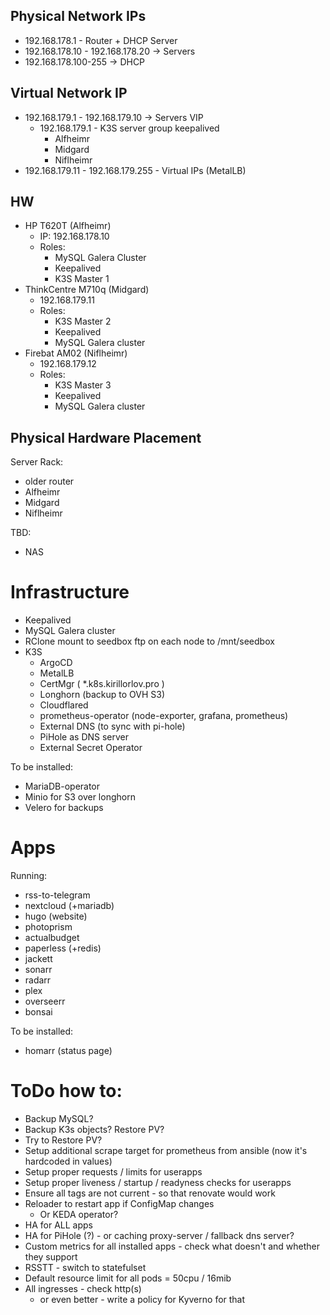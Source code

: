 Physical Network IPs
---

- 192.168.178.1 - Router + DHCP Server 
- 192.168.178.10 - 192.168.178.20 -> Servers
- 192.168.178.100-255 -> DHCP

Virtual Network IP
---
- 192.168.179.1 - 192.168.179.10 -> Servers VIP
  - 192.168.179.1 - K3S server group keepalived
    - Alfheimr
    - Midgard
    - Niflheimr
- 192.168.179.11 - 192.168.179.255 - Virtual IPs (MetalLB)

HW
---
- HP T620T (Alfheimr)
  - IP: 192.168.178.10
  - Roles: 
    - MySQL Galera Cluster
    - Keepalived
    - K3S Master 1
- ThinkCentre M710q (Midgard)     
  - 192.168.179.11
  - Roles:
    - K3S Master 2
    - Keepalived
    - MySQL Galera cluster
- Firebat AM02 (Niflheimr)
  - 192.168.179.12
  - Roles:
    - K3S Master 3
    - Keepalived
    - MySQL Galera cluster

Physical Hardware Placement
---

Server Rack:
 - older router
 - Alfheimr
 - Midgard
 - Niflheimr

TBD:
 - NAS

# Infrastructure

- Keepalived
- MySQL Galera cluster
- RClone mount to seedbox ftp on each node to /mnt/seedbox
- K3S
  - ArgoCD
  - MetalLB
  - CertMgr ( *.k8s.kirillorlov.pro )
  - Longhorn (backup to OVH S3)
  - Cloudflared
  - prometheus-operator (node-exporter, grafana, prometheus)
  - External DNS (to sync with pi-hole)
  - PiHole as DNS server
  - External Secret Operator 

To be installed:
  - MariaDB-operator
  - Minio for S3 over longhorn
  - Velero for backups

# Apps

Running:
 - rss-to-telegram
 - nextcloud (+mariadb)
 - hugo (website)
 - photoprism
 - actualbudget
 - paperless (+redis)
 - jackett
 - sonarr
 - radarr
 - plex
 - overseerr
 - bonsai

To be installed:
 - homarr (status page)
 
# ToDo how to:

- Backup MySQL?
- Backup K3s objects? Restore PV?
- Try to Restore PV?
- Setup additional scrape target for prometheus from ansible (now it's hardcoded in values)
- Setup proper requests / limits for userapps
- Setup proper liveness / startup / readyness checks for userapps
- Ensure all tags are not current - so that renovate would work
- Reloader to restart app if ConfigMap changes
  - Or KEDA operator? 
- HA for ALL apps
- HA for PiHole (?) - or caching proxy-server / fallback dns server?
- Custom metrics for all installed apps - check what doesn't and whether they support
- RSSTT - switch to statefulset 
- Default resource limit for all pods = 50cpu / 16mib
- All ingresses - check http(s) 
  - or even better - write a policy for Kyverno for that